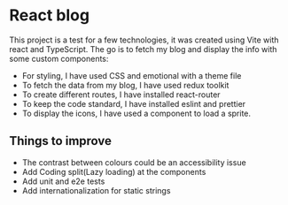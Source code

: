# React blog

This project is a test for a few technologies, it was created using Vite with react and TypeScript. The go is to fetch my blog and display the info with some custom components:

- For styling, I have used CSS and emotional with a theme file
- To fetch the data from my blog, I have used redux toolkit
- To create different routes, I have installed react-router
- To keep the code standard, I have installed eslint and prettier
- To display the icons, I have used a component to load a sprite.

## Things to improve

- The contrast between colours could be an accessibility issue
- Add Coding split(Lazy loading) at the components
- Add unit and e2e tests
- Add internationalization for static strings
